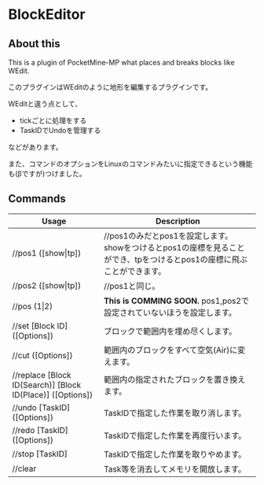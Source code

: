 # BlockEditor

## About this

This is a plugin of PocketMine-MP what places and breaks blocks like WEdit.

このプラグインはWEditのように地形を編集するプラグインです。

WEditと違う点として、

- tickごとに処理をする
- TaskIDでUndoを管理する  

などがあります。

また、コマンドのオプションをLinuxのコマンドみたいに指定できるという機能も(βですが)つけました。


## Commands

|Usage|Description|
|---|---|
|//pos1 ([show\|tp])|//pos1のみだとpos1を設定します。showをつけるとpos1の座標を見ることができ、tpをつけるとpos1の座標に飛ぶことができます。
|//pos2 ([show\|tp])|//pos1と同じ。
|//pos (1\|2)|**This is COMMING SOON.** pos1,pos2で設定されていないほうを設定します。
|//set [Block ID] ([Options])|ブロックで範囲内を埋め尽くします。
|//cut ([Options])|範囲内のブロックをすべて空気(Air)に変えます。
|//replace [Block ID(Search)] [Block ID(Place)] ([Options])|範囲内の指定されたブロックを置き換えます。
|//undo [TaskID] ([Options])|TaskIDで指定した作業を取り消します。
|//redo [TaskID] ([Options])|TaskIDで指定した作業を再度行います。
|//stop [TaskID]|TaskIDで指定した作業を取りやめます。
|//clear|Task等を消去してメモリを開放します。